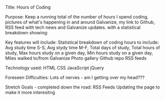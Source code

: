 Title:
Hours of Coding

Purpose:
Keep a running total of the number of hours I spend coding, pictures of what's happening in and around Galvanize, my link to Github, RSS feed with tech news and Galvanize updates.
with a statistical breakdown showing:

Key features will include:
Statistical breakdown of coding hours to include:
    Avg study time S-S,
    Avg stydy time M-F,
    Total days of study,
    Total hours of study,
    Max hours study on a given day,
    Min hours study on a given day,
    Miles walked to/from Galvanize
Photo gallery
Github repo
RSS feeds

Technology used:
HTML
CSS
JavaScript
jQuery

Foreseen Difficulties:
Lots of nerves - am I getting over my head???

Stretch Goals - completed down the road:
RSS Feeds
Updating the page to make it more interesitng